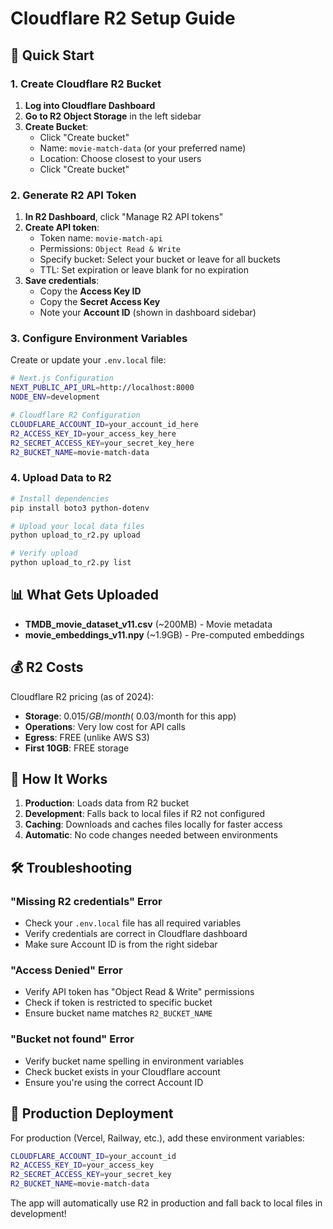 # Cloudflare R2 Setup Guide

## 🚀 Quick Start

### 1. Create Cloudflare R2 Bucket

1. **Log into Cloudflare Dashboard**
2. **Go to R2 Object Storage** in the left sidebar
3. **Create Bucket**:
   - Click "Create bucket"
   - Name: `movie-match-data` (or your preferred name)
   - Location: Choose closest to your users
   - Click "Create bucket"

### 2. Generate R2 API Token

1. **In R2 Dashboard**, click "Manage R2 API tokens"
2. **Create API token**:
   - Token name: `movie-match-api`
   - Permissions: `Object Read & Write`
   - Specify bucket: Select your bucket or leave for all buckets
   - TTL: Set expiration or leave blank for no expiration
3. **Save credentials**:
   - Copy the **Access Key ID**
   - Copy the **Secret Access Key**
   - Note your **Account ID** (shown in dashboard sidebar)

### 3. Configure Environment Variables

Create or update your `.env.local` file:

```bash
# Next.js Configuration
NEXT_PUBLIC_API_URL=http://localhost:8000
NODE_ENV=development

# Cloudflare R2 Configuration
CLOUDFLARE_ACCOUNT_ID=your_account_id_here
R2_ACCESS_KEY_ID=your_access_key_here
R2_SECRET_ACCESS_KEY=your_secret_key_here
R2_BUCKET_NAME=movie-match-data
```

### 4. Upload Data to R2

```bash
# Install dependencies
pip install boto3 python-dotenv

# Upload your local data files
python upload_to_r2.py upload

# Verify upload
python upload_to_r2.py list
```

## 📊 What Gets Uploaded

- **TMDB_movie_dataset_v11.csv** (~200MB) - Movie metadata
- **movie_embeddings_v11.npy** (~1.9GB) - Pre-computed embeddings

## 💰 R2 Costs

Cloudflare R2 pricing (as of 2024):
- **Storage**: $0.015/GB/month (~$0.03/month for this app)
- **Operations**: Very low cost for API calls
- **Egress**: FREE (unlike AWS S3)
- **First 10GB**: FREE storage

## 🔄 How It Works

1. **Production**: Loads data from R2 bucket
2. **Development**: Falls back to local files if R2 not configured
3. **Caching**: Downloads and caches files locally for faster access
4. **Automatic**: No code changes needed between environments

## 🛠️ Troubleshooting

### "Missing R2 credentials" Error
- Check your `.env.local` file has all required variables
- Verify credentials are correct in Cloudflare dashboard
- Make sure Account ID is from the right sidebar

### "Access Denied" Error
- Verify API token has "Object Read & Write" permissions
- Check if token is restricted to specific bucket
- Ensure bucket name matches `R2_BUCKET_NAME`

### "Bucket not found" Error
- Verify bucket name spelling in environment variables
- Check bucket exists in your Cloudflare account
- Ensure you're using the correct Account ID

## 🚀 Production Deployment

For production (Vercel, Railway, etc.), add these environment variables:

```bash
CLOUDFLARE_ACCOUNT_ID=your_account_id
R2_ACCESS_KEY_ID=your_access_key
R2_SECRET_ACCESS_KEY=your_secret_key
R2_BUCKET_NAME=movie-match-data
```

The app will automatically use R2 in production and fall back to local files in development!
